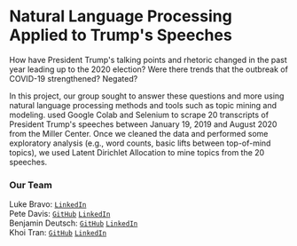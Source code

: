 # Natural Language Processing Applied to Trump's Speeches

How have President Trump's talking points and rhetoric changed in the past year leading up to the 2020 election? Were there trends that the outbreak of COVID-19 strengthened? Negated? 

In this project, our group sought to answer these questions and more using natural language processing methods and tools such as topic mining and modeling. used Google Colab and Selenium to scrape 20 transcripts of President Trump's speeches between January 19, 2019 and August 2020 from the Miller Center. Once we cleaned the data and performed some exploratory analysis (e.g., word counts, basic lifts between top-of-mind topics), we used Latent Dirichlet Allocation to mine topics from the 20 speeches.

### Our Team
Luke Bravo: [`LinkedIn`](https://www.linkedin.com/in/luke-bravo/)  
Pete Davis: [`GitHub`](https://github.com/petedavis22) [`LinkedIn`](https://www.linkedin.com/in/petermdavis/)  
Benjamin Deutsch: [`GitHub`](github.com/benpd) [`LinkedIn`](https://www.linkedin.com/in/bpdeutsch/)  
Khoi Tran: [`GitHub`](https://github.com/knt36) [`LinkedIn`](https://www.linkedin.com/in/khoitran94/)
